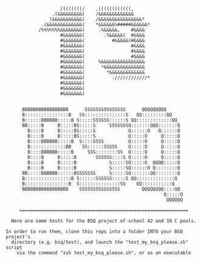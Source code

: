  
                        /(((((((/    ,((((((((((((,                
                     .(&&&&&&&&&(    /&&&&&&&&&&&&&              
                    (&&&&&&&&&&&(    /&&&&&&&&&&&&&&&&*            
                 .(&&&&&&&&&&&&&(    *&&&&&&%#####&&&&&&*          
                /%%%%%%%&&&&&&&&(     .%&&&&&,    #&&&&          
                        #&&&&&&&(       .%&&&&&(  #&&&&          
                        #&&&&&&&(          #&&&&&(#&&&&          
                        #&&&&&&&(                 #&&&&          
                        #&&&&&&&(                 #&&&&          
                        #&&&&&&&(                 #&&&&          
                        #&&&&&&&(     %&&&&&&&&&&&&&&&&          
                        #&&&&&&&(      *&&&&&&&&&&&&&&&          
                        #&&&&&&&(        *&&&&&&&&&&&&&          
                        #&&&&&&&(          .////////////*          
                        #&&&&&&&(                                  
                        #&&&&&&&(                                  
                        #&&&&&&&(                                  


          BBBBBBBBBBBBBBBBB      SSSSSSSSSSSSSSS      QQQQQQQQQ      
          B::::::::::::::::B   SS:::::::::::::::S   QQ:::::::::QQ    
          B::::::BBBBBB:::::B S:::::SSSSSS::::::S QQ:::::::::::::QQ  
          BB:::::B     B:::::BS:::::S     SSSSSSSQ:::::::QQQ:::::::Q 
            B::::B     B:::::BS:::::S            Q::::::O   Q::::::Q 
            B::::B     B:::::BS:::::S            Q:::::O     Q:::::Q 
            B::::BBBBBB:::::B  S::::SSSS         Q:::::O     Q:::::Q 
            B:::::::::::::BB    SS::::::SSSSS    Q:::::O     Q:::::Q 
            B::::BBBBBB:::::B     SSS::::::::SS  Q:::::O     Q:::::Q 
            B::::B     B:::::B       SSSSSS::::S Q:::::O     Q:::::Q 
            B::::B     B:::::B            S:::::SQ:::::O  QQQQ:::::Q 
            B::::B     B:::::B            S:::::SQ::::::O Q::::::::Q 
          BB:::::BBBBBB::::::BSSSSSSS     S:::::SQ:::::::QQ::::::::Q 
          B:::::::::::::::::B S::::::SSSSSS:::::S QQ::::::::::::::Q  
          B::::::::::::::::B  S:::::::::::::::SS    QQ:::::::::::Q   
          BBBBBBBBBBBBBBBBB    SSSSSSSSSSSSSSS        QQQQQQQQ::::QQ 
                                                              Q:::::Q
                                                               QQQQQQ

         ==============================================================

      Here are some tests for the BSQ project of school 42 and 19 C pools.
    
    In order to run them, clone this repo into a folder INTO your BSQ project's
      directory (e.g. bsq/test), and launch the "test_my_bsq_please.sh" script 
        via the command "zsh test_my_bsq_please.sh", or as an executable
    
